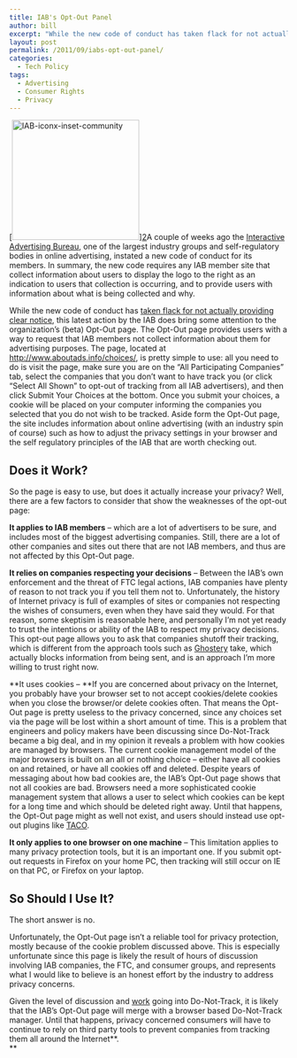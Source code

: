 ```yaml
---
title: IAB's Opt-Out Panel
author: bill
excerpt: "While the new code of conduct has taken flack for not actually providing clear notice, this latest action by the IAB does bring some attention to the organization's (beta) Opt-Out page. The Opt-Out page provides users with a way to request that IAB members not collect information about them for advertising purposes. The page, located at http://www.aboutads.info/choices/, is pretty simple to use. Unfortunately, it is also pretty useless since it relies on cookies, which privacy concerned users are probably blocking."
layout: post
permalink: /2011/09/iabs-opt-out-panel/
categories:
  - Tech Policy
tags:
  - Advertising
  - Consumer Rights
  - Privacy
---
```

[[<img class="size-full wp-image-399 alignright" alt="IAB-iconx-inset-community" src="http://wbushey.nfshost.com/wp-content/uploads/IAB-iconx-inset-community.jpg" width="230" height="217" />][1]][2]A couple of weeks ago the <a href="http://www.iab.net/" target="_blank">Interactive Advertising Bureau</a>, one of the largest industry groups and self-regulatory bodies in online advertising, instated a new code of conduct for its members. In summary, the new code requires any IAB member site that collect information about users to display the logo to the right as an indication to users that collection is occurring, and to provide users with information about what is being collected and why.

While the new code of conduct has <a href="http://content.usatoday.com/communities/technologylive/post/2011/08/internet-advertisers-begin-offering-new-do-not-track-icon-/1" target="_blank">taken flack for not actually providing clear notice</a>, this latest action by the IAB does bring some attention to the organization&#8217;s (beta) Opt-Out page. The Opt-Out page provides users with a way to request that IAB members not collect information about them for advertising purposes. The page, located at <a href="http://www.aboutads.info/choices/" target="_blank">http://www.aboutads.info/choices/</a>, is pretty simple to use: all you need to do is visit the page, make sure you are on the &#8220;All Participating Companies&#8221; tab, select the companies that you don&#8217;t want to have track you (or click &#8220;Select All Shown&#8221; to opt-out of tracking from all IAB advertisers), and then click Submit Your Choices at the bottom. Once you submit your choices, a cookie will be placed on your computer informing the companies you selected that you do not wish to be tracked. Aside form the Opt-Out page, the site includes information about online advertising (with an industry spin of course) such as how to adjust the privacy settings in your browser and the self regulatory principles of the IAB that are worth checking out.

## Does it Work?

So the page is easy to use, but does it actually increase your privacy? Well, there are a few factors to consider that show the weaknesses of the opt-out page:

**It applies to IAB members** &#8211; which are a lot of advertisers to be sure, and includes most of the biggest advertising companies. Still, there are a lot of other companies and sites out there that are not IAB members, and thus are not affected by this Opt-Out page.

**It relies on companies respecting your decisions** &#8211; Between the IAB&#8217;s own enforcement and the threat of FTC legal actions, IAB companies have plenty of reason to not track you if you tell them not to. Unfortunately, the history of Internet privacy is full of examples of sites or companies not respecting the wishes of consumers, even when they have said they would. For that reason, some skeptisim is reasonable here, and personally I&#8217;m not yet ready to trust the intentions or ability of the IAB to respect my privacy decisions. This opt-out page allows you to ask that companies shutoff their tracking, which is different from the approach tools such as <a href="http://www.ghostery.com/" target="_blank">Ghostery</a> take, which actually blocks information from being sent, and is an approach I&#8217;m more willing to trust right now.

**It uses cookies &#8211; **If you are concerned about privacy on the Internet, you probably have your browser set to not accept cookies/delete cookies when you close the browser/or delete cookies often. That means the Opt-Out page is pretty useless to the privacy concerned, since any choices set via the page will be lost within a short amount of time. This is a problem that engineers and policy makers have been discussing since Do-Not-Track became a big deal, and in my opinion it reveals a problem with how cookies are managed by browsers. The current cookie management model of the major browsers is built on an all or nothing choice &#8211; either have all cookies on and retained, or have all cookies off and deleted. Despite years of messaging about how bad cookies are, the IAB&#8217;s Opt-Out page shows that not all cookies are bad. Browsers need a more sophisticated cookie management system that allows a user to select which cookies can be kept for a long time and which should be deleted right away. Until that happens, the Opt-Out page might as well not exist, and users should instead use opt-out plugins like <a href="http://www.abine.com/preview/taco.php" target="_blank">TACO</a>.

**It only applies to one browser on one machine** &#8211; This limitation applies to many privacy protection tools, but it is an important one. If you submit opt-out requests in Firefox on your home PC, then tracking will still occur on IE on that PC, or Firefox on your laptop.

## So Should I Use It?

The short answer is no.

Unfortunately, the Opt-Out page isn&#8217;t a reliable tool for privacy protection, mostly because of the cookie problem discussed above. This is especially unfortunate since this page is likely the result of hours of discussion involving IAB companies, the FTC, and consumer groups, and represents what I would like to believe is an honest effort by the industry to address privacy concerns.

Given the level of discussion and <a href="http://www.w3.org/2011/tracking-protection/" target="_blank">work</a> going into Do-Not-Track, it is likely that the IAB&#8217;s Opt-Out page will merge with a browser based Do-Not-Track manager. Until that happens, privacy concerned consumers will have to continue to rely on third party tools to prevent companies from tracking them all around the Internet**.  
**

 [1]: http://wbushey.nfshost.com/wp-content/uploads/IAB-iconx-inset-community.jpg
 [2]: http://www.wbushey.com/wp-content/uploads/2011/09/IAB-iconx-inset-community.jpg